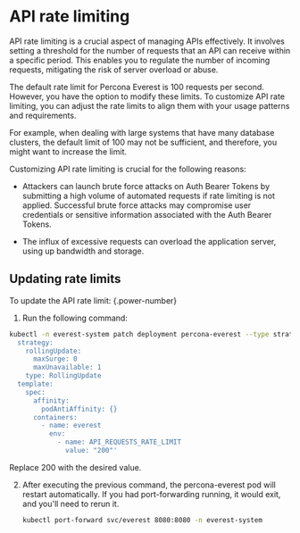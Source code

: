 # API rate limiting


API rate limiting is a crucial aspect of managing APIs effectively. It involves setting a threshold for the number of requests that an API can receive within a specific period. This enables you to regulate the number of incoming requests, mitigating the risk of server overload or abuse. 

The default rate limit for Percona Everest is 100 requests per second. However, you have the option to modify these limits. To customize API rate limiting, you can adjust the rate limits to align them with your usage patterns and requirements.

For example, when dealing with large systems that have many database clusters, the default limit of 100 may not be sufficient, and therefore, you might want to increase the limit.

Customizing API rate limiting is crucial for the following reasons:

- Attackers can launch brute force attacks on Auth Bearer Tokens by submitting a high volume of automated requests if rate limiting is not applied. Successful brute force attacks may compromise user credentials or sensitive information associated with the Auth Bearer Tokens.

- The influx of excessive requests can overload the application server, using up bandwidth and storage.

## Updating rate limits

To update the API rate limit:
{.power-number}

1. Run the following command:

  ```sh
  kubectl -n everest-system patch deployment percona-everest --type strategic -p 'spec:
    strategy:
      rollingUpdate:
        maxSurge: 0
        maxUnavailable: 1
      type: RollingUpdate
    template:
      spec:
        affinity:
          podAntiAffinity: {}
        containers:
          - name: everest
            env:
              - name: API_REQUESTS_RATE_LIMIT
                value: "200"' 
  ```

Replace 200 with the desired value.

2. After executing the previous command, the percona-everest pod will restart automatically. If you had port-forwarding running, it would exit, and you'll need to rerun it.

    ```sh
    kubectl port-forward svc/everest 8080:8080 -n everest-system
    ```








